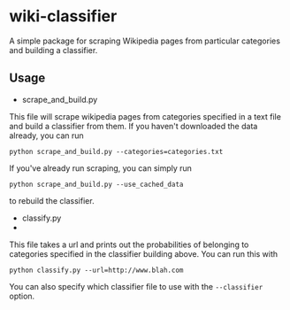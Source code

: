 # wiki-classifier

A simple package for scraping Wikipedia pages from particular categories and building a classifier.

## Usage

- scrape_and_build.py

This file will scrape wikipedia pages from categories specified in a text file and build a classifier from them.
If you haven't downloaded the data already, you can run 

`python scrape_and_build.py --categories=categories.txt`

If you've already run scraping, you can simply run

`python scrape_and_build.py --use_cached_data`

to rebuild the classifier.

- classify.py
- 
This file takes a url and prints out the probabilities of belonging to categories specified in the classifier building above. You can run this with

`python classify.py --url=http://www.blah.com`

You can also specify which classifier file to use with the `--classifier` option.
